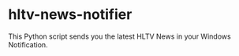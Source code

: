 # hltv-news-notifier
This Python script sends you the latest HLTV News in your Windows Notification.
